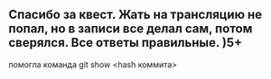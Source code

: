 ## Спасибо за квест. Жать на трансляцию не попал, но в записи все делал сам, потом сверялся. Все ответы правильные. )5+ 
помогла команда git show <hash коммита>
